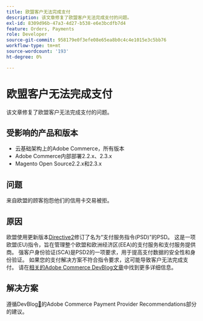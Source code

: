 ```yaml
---
title: 欧盟客户无法完成支付
description: 该文章修复了欧盟客户无法完成支付的问题。
exl-id: 8309d96b-47a3-4d27-b538-e6e3bcdfb7d4
feature: Orders, Payments
role: Developer
source-git-commit: 958179e0f3efe08e65ea8b0c4c4e1015e3c5bb76
workflow-type: tm+mt
source-wordcount: '193'
ht-degree: 0%

---
```


# 欧盟客户无法完成支付

该文章修复了欧盟客户无法完成支付的问题。

## 受影响的产品和版本

* 云基础架构上的Adobe Commerce，所有版本
* Adobe Commerce内部部署2.2.x、2.3.x
* Magento Open Source2.2.x和2.3.x

## 问题

来自欧盟的顾客抱怨他们的信用卡交易被拒。

## 原因

欧盟使用更新版本[Directive2](https://eur-lex.europa.eu/legal-content/EN/TXT/HTML/?uri=CELEX:32015L2366&amp;from=EN)修订了名为“支付服务指令(PSD)”的PSD。 这是一项欧盟(EU)指令，旨在管理整个欧盟和欧洲经济区(EEA)的支付服务和支付服务提供商。 强客户身份验证(SCA)是PSD2的一项要求，用于提高支付数据的安全性和身份验证。 如果您的支付解决方案不符合指令要求，这可能导致客户无法完成支付。 请在[相关的Adobe Commerce DevBlog文章](https://community.magento.com/t5/Magento-DevBlog/3D-Secure-2-0-changes/ba-p/136460)中找到更多详细信息。

## 解决方案

遵循DevBlog[&#128279;](https://community.magento.com/t5/Magento-DevBlog/3D-Secure-2-0-changes/ba-p/136460#recommendations)的Adobe Commerce Payment Provider Recommendations部分的建议。
